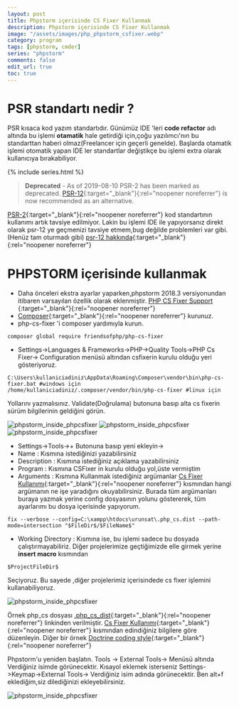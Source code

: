 ```yaml
---
layout: post
title: Phpstorm içerisinde CS Fixer Kullanmak
description: Phpstorm içerisinde CS Fixer Kullanmak
image: "/assets/images/php_phpstorm_csfixer.webp"
category: program
tags: [phpstorm, cmder]
series: "phpstorm"
comments: false
edit_url: true
toc: true
---
```


# PSR standartı nedir ?

PSR kısaca kod yazım standartıdır. Günümüz IDE 'leri **code refactor** adı altında bu işlemi **otamatik** hale getirdiği için,çoğu yazılımcı'nın bu standarttan haberi olmaz(Freelancer için geçerli genelde). Başlarda otamatik işlemi otomatik yapan IDE ler standartlar değiştikçe bu işlemi extra olarak kullanıcıya bırakabiliyor.

<!-- excerpt separator -->

{% include series.html %}

> **Deprecated** - As of 2019-08-10 PSR-2 has been marked as deprecated. [PSR-12](https://www.php-fig.org/psr/psr-12/){:target="\_blank"}{:rel="noopener noreferrer"} is now recommended as an
> alternative.

[PSR-2](https://www.php-fig.org/psr/psr-2/){:target="\_blank"}{:rel="noopener noreferrer"} kod standartının kullanımı artık tavsiye edilmiyor. Lakin bu işlemi IDE ile yapıyorsanız direkt olarak psr-12 ye geçmenizi tavsiye etmem,bug değilde problemleri var gibi.(Henüz tam oturmadı gibi) [psr-12 hakkında](https://github.com/FriendsOfPHP/PHP-CS-Fixer/issues/4502){:target="\_blank"}{:rel="noopener noreferrer"}

# PHPSTORM içerisinde kullanmak

- Daha önceleri ekstra ayarlar yaparken,phpstorm 2018.3 versiyonundan itibaren varsayılan özellik olarak eklenmiştir. [PHP CS Fixer Support ](https://blog.jetbrains.com/phpstorm/2018/09/phpstorm-2018-3-early-access-program-is-open/){:target="\_blank"}{:rel="noopener noreferrer"}
- [Composer](https://getcomposer.org/download/){:target="\_blank"}{:rel="noopener noreferrer"} kurunuz.
- php-cs-fixer 'i composer yardımıyla kurun.

```shell
composer global require friendsofphp/php-cs-fixer

```

- Settings->Languages & Frameworks->PHP->Quality Tools->PHP Cs Fixer-> Configuration menüsü altından csfixerin kurulu olduğu yeri gösteriyoruz.

```shell
C:\Users\kullaniciadiniz\AppData\Roaming\Composer\vendor\bin\php-cs-fixer.bat #windows için
/home/kullaniciadiniz/.composer/vendor/bin/php-cs-fixer #linux için
```

Yollarını yazmalısınız. Validate(Doğrulama) butonuna basıp alta cs fixerin sürüm bilgilerinin geldiğini görün.

![phpstorm_inside_phpcsfixer](/assets/images/php_phpstorm_csfixer.webp)
![phpstorm_inside_phpcsfixer](/assets/images/php_phpstorm_csfixer2.webp)
![phpstorm_inside_phpcsfixer](/assets/images/php_phpstorm_csfixer3.webp)

- Settings->Tools->+ Butonuna basıp yeni ekleyin->
- Name : Kısmına istediğinizi yazabilirsiniz
- Description : Kısmına istediğiniz açıklama yazabilirsiniz
- Program : Kısmına CSFixer in kurulu olduğu yol,üste vermiştim
- Arguments : Kısmına Kullanmak istediğiniz argümanlar [Cs Fixer Kullanımı](https://github.com/FriendsOfPHP/PHP-CS-Fixer#usage){:target="\_blank"}{:rel="noopener noreferrer"} kısmından hangi argümanın ne işe yaradığını okuyabilirsiniz. Burada tüm argümanları buraya yazmak yerine config dosyasının yolunu göstererek, tüm ayarlarımı bu dosya içerisinde yapıyorum.

```shell
fix --verbose --config=C:\xampp\htdocs\urunsat\.php_cs.dist --path-mode=intersection "$FileDir$/$FileName$"

```

- Working Directory : Kısmına ise, bu işlemi sadece bu dosyada çalıştırmayabiliriz. Diğer projelerimize geçtiğimizde elle girmek yerine **insert macro** kısmından

```shell
$ProjectFileDir$
```

Seçiyoruz. Bu sayede ,diğer projelerimiz içerisindede cs fixer işlemini kullanabiliyoruz.

![phpstorm_inside_phpcsfixer](/assets/images/php_phpstorm_csfixer4.webp)

Örnek php_cs dosyası [.php_cs_dist](https://github.com/FriendsOfPHP/PHP-CS-Fixer/blob/master/.php_cs.dist){:target="\_blank"}{:rel="noopener noreferrer"} linkinden verilmiştir. [Cs Fixer Kullanımı](https://github.com/FriendsOfPHP/PHP-CS-Fixer#usage){:target="\_blank"}{:rel="noopener noreferrer"} kısmından edindiğiniz bilgilere göre düzenleyin. Diğer bir örnek [Doctrine coding style](https://gist.github.com/azdanov/8f637142115feebf4b44e11a0971e5cb){:target="\_blank"}{:rel="noopener noreferrer"}

Phpstorm'u yeniden başlatın. Tools -> External Tools-> Menüsü altında Verdiğiniz isimde görünecektir. Kısayol eklemek isterseniz Settings->Keymap->External Tools-> Verdiğiniz isim adında görünecektir. Ben alt+f eklediğim,siz dilediğinizi ekleyebilirsiniz.

![phpstorm_inside_phpcsfixer](/assets/images/php_phpstorm_csfixer5.webp)
